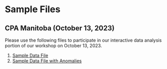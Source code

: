 # Sample Files

## CPA Manitoba (October 13, 2023)

Please use the following files to participate in our interactive data analysis portion of our workshop on October 13, 2023.

1. [Sample Data File](/workshops/assets/sample_electronics_data.csv)
2. [Sample Data File with Anomalies](/workshops/assets/sample_electronics_data_with_anomalies.csv)
